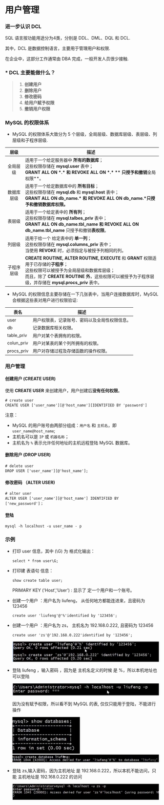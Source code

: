 

# 用户管理

### 进一步认识 DCL

SQL 语言按功能用途分为4类，分别是 DDL、DML、DQL 和 DCL.

其中，DCL 是数据控制语言，主要用于管理用户和权限.

在企业中，这部分工作通常由 DBA 完成，一般开发人员很少接触.

### * DCL 主要能做什么？

>1. **创建用户**
>2. **删除用户**
>3. **修改密码**
>4. **给用户赋予权限**
>5. **撤销用户权限**

### MySQL 的权限体系

- MySQL 的权限体系大致分为 5 个层级，全局层级、数据库层级、表层级、列层级和子程序层级.

|    层级    | 描述                                                         |
| :--------: | ------------------------------------------------------------ |
|  全局层级  | 适用于一个给定服务器中 **所有的数据库**；<br>这些权限存储在 **mysql.user** 表中；<br> **GRANT ALL ON \*.\* 和 REVOKE ALL ON \*.\* ** 只授予和撤销**全局权限**。 |
| 数据库层级 | 适用于一个给定数据库中的 **所有目标**；<br>这些权限存储在 **mysql.db** 和 **mysql.host** 表中； <br> **GRANT ALL ON db_name.\* 和 REVOKE ALL ON db_name.\***只授予和撤销**数据库权限。** |
|   表层级   | 适用于一个给定表中的 **所有列**；<br>这些权限存储在 **mysql.talbes_priv** 表中；<br>**GRANT ALL ON db_name.tbl_name 和 REVOKE ALL ON db_name.tbl_name** 只授予和撤销**表权限**。 |
|   列层级   | 适用于给一个 给定表中的 **单一列**；<br>这些权限存储在 **mysql.columns_priv** 表中；<br>当使用 **REVOKE** 时，必须指定与被授予列相同的列。 |
| 子程序层级 | **CREATE ROUTINE, ALTER ROUTINE, EXECUTE** 和 **GRANT** 权限适用于已存储的**子程序**；<br>这些权限可以被授予为全局层级和数据库层级；<br>而且，除了 **CREATE ROUTINE 外**，这些权限可以被授予为子程序层级，并存储在 **mysql.procs_priv** 表中。 |

- MySQL 的权限信息主要存储在一下几张表中，当用户连接数据库时，MySQL 会根据这些表对用户进行权限验证:

| 表名       | 描述                                           |
| ---------- | ---------------------------------------------- |
| user       | 用户权限表，记录账号、密码以及全局性权限信息。 |
| db         | 记录数据库相关权限。                           |
| table_priv | 用户对某个表拥有的权限。                       |
| colun_priv | 用户对某表的某个列所拥有的权限。               |
| procs_priv | 用户对存储过程及存储函数的操作权限。           |

### 用户管理

#### 创建用户 (CREATE USER)

使用 **CREATE USER** 来创建用户，用户创建后**没有任何权限**。

```mysql
# create user
CREATE USER ['user_name'][@'host_name'][IDENTIFIED BY 'password']
```

注意：

- MySQL 的用户账号由两部分组成：`用户名` 和 `主机名`，即 `user_name@host_name`;
- 主机名可以是 `IP` 或 `机器名称`；
- 主机名为 `%` 表示允许任何地址的主机远程登陆  MySQL 数据库。

#### 删除用户 (DROP USER)

```mysql
# delete user
DROP USER ['user_name'][@'host_name'];
```

#### 修改密码 （ALTER USER)

```mysql
# alter user
ALTER USER ['user_name'][@'host_name'] IDENTIFIED BY ['new_password']；
```

#### 登陆

```mysql
mysql -h localhost -u user_name - p
```



### 示例

- 打印 user  信息，其中 (\G)  为 格式化输出：

  ```mysql
  select * from user\G;
  ```

  

- 打印建 表语句 信息：

  ```mysql
  show create table user;
  ```

  PRIMARY KEY ('Host','User') : 显示了 定一个用户和一个账号。

- 创建一个用户 ：用户名为 liufeng， 从任何地方都能连进来，且密码为 123456

  ```mysql
  create user 'liufeng'@'%'identified by '123456';
  ```

- 创建一个用户 ：用户名为 zs， 主机名为 192.168.0.222, 且密码为 123456

  ```mysql
  create user 'zs'@'192.168.0.222'identified by '123456';
  ```

  <img src="Resources/00.jpg"/>
  
- 登陆 liufeng ，输入密码 ，因为是 主机名定义的时候 是 %，所以本机地址也可以登陆

  <img src="Resources/01.jpg"/>

  因为没有赋予权限，所以看不到 MySQL 的表, 仅仅只能用于登陆，不能进行操作

  <img src="Resources/02.jpg"/>

  <img src="Resources/03.jpg"/>

- 登陆 zs,输入密码，因为主机地址 是 192.168.0.222，所以本机不能访问，只能 主机地址是 192.168.0.222 的访问

  <img src="Resources/04.jpg"/>